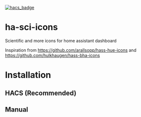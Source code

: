 [![hacs_badge](https://img.shields.io/badge/HACS-Custom-41BDF5.svg)](https://github.com/hacs/integration)

# ha-sci-icons
Scientific and more icons for home assistant dashboard

Inspiration from https://github.com/arallsopp/hass-hue-icons and https://github.com/hulkhaugen/hass-bha-icons

# Installation 

## HACS (Recommended)

## Manual 


